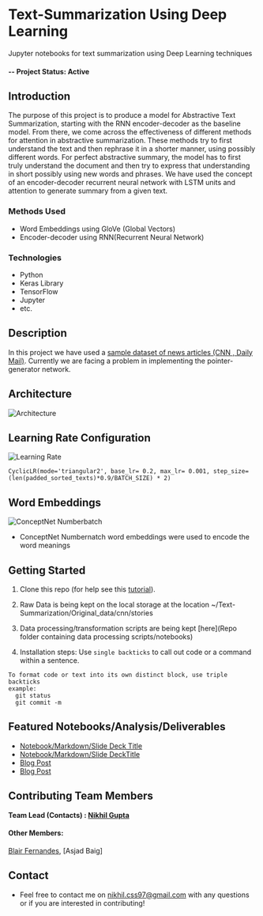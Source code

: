 # Text-Summarization Using Deep Learning
Jupyter notebooks for text summarization using Deep Learning techniques

#### -- Project Status: Active

## Introduction
The purpose of this project is to produce a model for Abstractive Text Summarization, starting with the RNN encoder-decoder as the baseline model. From there, we come across the effectiveness of different methods for attention in abstractive summarization. These methods try to first understand the text and then rephrase it in a shorter manner, using possibly different words. For perfect abstractive summary, the model has to first truly understand the document and then try to express that understanding in short possibly using new words and phrases. We have used the concept of an encoder-decoder recurrent neural network with LSTM units and attention to generate summary from a given text.

### Methods Used
* Word Embeddings using GloVe (Global Vectors)
* Encoder-decoder using RNN(Recurrent Neural Network)

### Technologies
* Python
* Keras Library
* TensorFlow
* Jupyter
* etc.

## Description
In this project we have used a [sample dataset of news articles (CNN , Daily Mail)](https://github.com/JafferWilson/Process-Data-of-CNN-DailyMail). Currently we are facing a problem in implementing the pointer-generator network.

## Architecture
![Architecture](./resources/images/model.jpg)

## Learning Rate Configuration
![Learning Rate](./resources/images/CLR.png)

`CyclicLR(mode='triangular2', base_lr= 0.2, max_lr= 0.001,
                          step_size= (len(padded_sorted_texts)*0.9/BATCH_SIZE) * 2)`

## Word Embeddings
![ConceptNet Numberbatch](./resources/images/conceptnet-numberbatch.png)

* ConceptNet Numbernatch word embeddings were used to encode the word meanings

## Getting Started

1. Clone this repo (for help see this [tutorial](https://help.github.com/articles/cloning-a-repository/)).
2. Raw Data is being kept on the local storage at the location ~/Text-Summarization/Original_data/cnn/stories

3. Data processing/transformation scripts are being kept [here](Repo folder containing data processing scripts/notebooks)
4. Installation steps:
  Use `single backticks` to call out code or a command within a sentence.
  ```
  To format code or text into its own distinct block, use triple backticks
  example:
    git status
    git commit -m
  ```

## Featured Notebooks/Analysis/Deliverables
* [Notebook/Markdown/Slide Deck Title](link)
* [Notebook/Markdown/Slide DeckTitle](link)
* [Blog Post](link)
* [Blog Post](link)


## Contributing Team Members

**Team Lead (Contacts) : [Nikhil Gupta](https://github.com/nikhilcss97)**

#### Other Members:

[Blair Fernandes](https://github.com/blair49), [Asjad Baig]

## Contact
* Feel free to contact me on nikhil.css97@gmail.com with any questions or if you are interested in contributing!
